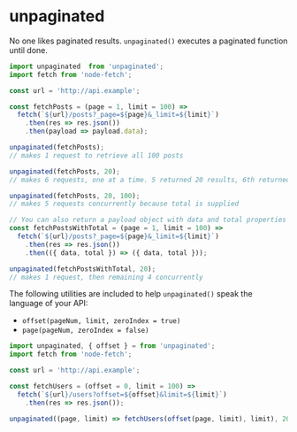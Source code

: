 # unpaginated

No one likes paginated results. `unpaginated()` executes a paginated function until done.

```js
import unpaginated  from 'unpaginated';
import fetch from 'node-fetch';

const url = 'http://api.example';

const fetchPosts = (page = 1, limit = 100) =>
  fetch(`${url}/posts?_page=${page}&_limit=${limit}`)
    .then(res => res.json())
    .then(payload => payload.data);

unpaginated(fetchPosts);
// makes 1 request to retrieve all 100 posts

unpaginated(fetchPosts, 20);
// makes 6 requests, one at a time. 5 returned 20 results, 6th returned 0

unpaginated(fetchPosts, 20, 100);
// makes 5 requests concurrently because total is supplied

// You can also return a payload object with data and total properties set.
const fetchPostsWithTotal = (page = 1, limit = 100) =>
  fetch(`${url}/posts?_page=${page}&_limit=${limit}`)
    .then(res => res.json())
    .then(({ data, total }) => ({ data, total }));

unpaginated(fetchPostsWithTotal, 20);
// makes 1 request, then remaining 4 concurrently
```

The following utilities are included to help `unpaginated()` speak the language of your API:
  - `offset(pageNum, limit, zeroIndex = true)`
  - `page(pageNum, zeroIndex = false)`

```js
import unpaginated, { offset } = from 'unpaginated';
import fetch from 'node-fetch';

const url = 'http://api.example';

const fetchUsers = (offset = 0, limit = 100) =>
  fetch(`${url}/users?offset=${offset}&limit=${limit}`)
    .then(res => res.json());

unpaginated((page, limit) => fetchUsers(offset(page, limit), limit), 200);
```